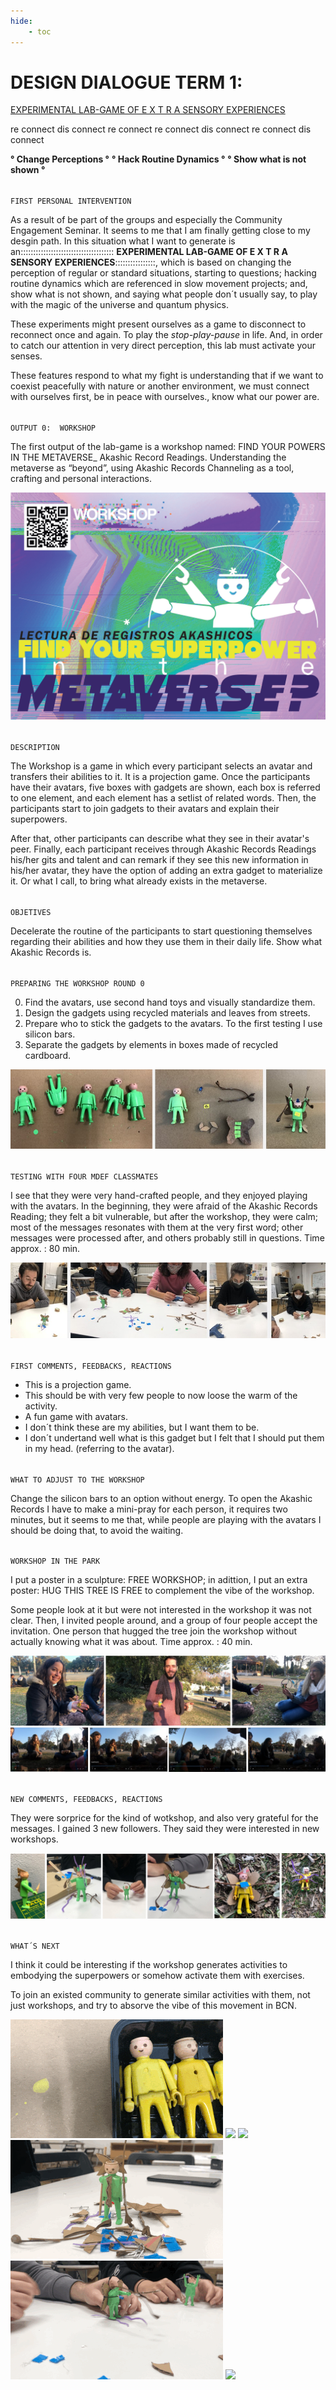 ```yaml
---
hide:
    - toc
---
```


# DESIGN DIALOGUE TERM 1: 

[EXPERIMENTAL LAB-GAME OF E X T R A SENSORY EXPERIENCES](https://www.instagram.com/6066lab/)

re connect dis connect re connect re connect dis connect re connect dis connect

**° Change Perceptions °**
**° Hack Routine Dynamics °**
**° Show what is not shown °**

######
    FIRST PERSONAL INTERVENTION
As a result of be part of the groups and especially the Community Engagement Seminar. It seems to me that I am finally getting close to my desgin path.  In this situation what I want to generate is an:::::::::::::::::::::::::::::::::::::
**EXPERIMENTAL LAB-GAME OF  E X T R A SENSORY EXPERIENCES**::::::::::::::::, which is based on changing the perception of regular or standard situations, starting to questions; hacking routine dynamics which are referenced in slow movement projects; and, show what is not shown, and saying what people don´t usually say, to play with the magic of the universe and quantum physics.

These experiments might present ourselves as a game to disconnect to reconnect once and again. To play the *stop-play-pause* in life. And, in order to catch our attention in very direct perception, this lab must activate your senses. 

These features respond to what my fight is understanding that if we want to coexist peacefully with nature or another environment, we must connect with ourselves first, be in peace with ourselves., know what our power are.

######
    OUTPUT 0:  WORKSHOP
The first output of the lab-game is a workshop named: FIND YOUR POWERS IN THE METAVERSE_ Akashic Record Readings.  Understanding the metaverse as “beyond”, using Akashic Records Channeling as a tool, crafting and personal interactions.

![](../images/DD/0.jpg)

######
    DESCRIPTION
The Workshop is a game in which every participant selects an avatar and transfers their abilities to it.  It is a projection game.
Once the participants have their avatars, five boxes with gadgets are shown, each box is referred to one element, and each element has a setlist of related words. 
Then, the participants start to join gadgets to their avatars and explain their superpowers.

After that, other participants can describe what they see in their avatar's peer. 
Finally, each participant receives through Akashic Records Readings his/her gits and talent and can remark if they see this new information in his/her avatar, they have the option of adding an extra gadget to materialize it. Or what I call, to bring what already exists in the metaverse.

######
    OBJETIVES
Decelerate the routine of the participants to start questioning themselves regarding their abilities and how they use them in their daily life.
Show what Akashic Records is.

######
    PREPARING THE WORKSHOP ROUND 0
0. Find the avatars, use second hand toys and visually standardize them.
1. Design the gadgets using recycled materials and leaves from streets.
2. Prepare who to stick the gadgets to the avatars. To the first testing I use silicon bars.
3. Separate the gadgets by elements in boxes made of recycled cardboard.

![](../images/DD/05.jpg)

######
    TESTING WITH FOUR MDEF CLASSMATES
I see that they were very hand-crafted people, and they enjoyed playing with the avatars. In the beginning, they were afraid of the Akashic Records Reading; they felt a bit vulnerable, but after the workshop, they were calm; most of the messages resonates with them at the very first word; other messages were processed after, and others probably still in questions.
Time approx. : 80 min. 

![](../images/DD/06.jpg)

######
    FIRST COMMENTS, FEEDBACKS, REACTIONS
- This is a projection game.
- This should be with very few people to now loose the warm of the activity.
- A fun game with avatars.
- I don´t think these are my abilities, but I want them to be.
- I don´t undertand well what is this gadget but I felt that I should put them in my head. (referring to the avatar).

######
    WHAT TO ADJUST TO THE WORKSHOP
Change the silicon bars to an option without energy.
To open the Akashic Records I have to make a mini-pray for each person, it requires two minutes, but it seems to me that, while people are playing with the avatars I should be doing that, to avoid the waiting.

######
    WORKSHOP IN THE PARK
I put a poster in a sculpture: FREE WORKSHOP; in adittion, I put an extra poster: HUG THIS TREE IS FREE to complement the vibe of the workshop.

Some people look at it but were not interested in the workshop it was not clear.  Then, I invited people around, and a group of four people accept the invitation.
One person that hugged the tree join the workshop without actually knowing what it was about.
Time approx. : 40 min. 

![](../images/DD/07.jpg)
![](../images/DD/09.jpg)

######
    NEW COMMENTS, FEEDBACKS, REACTIONS

They were sorprice for the kind of wotkshop, and also very grateful for the messages. I gained 3 new followers. They said they were interested in new workshops.

![](../images/DD/08.jpg)

######
    WHAT´S NEXT

I think it could be interesting if the workshop generates activities to embodying the superpowers or somehow activate them with exercises.

To join an existed community to generate similar activities with them, not just workshops, and try to absorve the vibe of this movement in BCN.

![](../images/DD/00.gif) ![](../images/DD/01.gif)
![](../images/DD/02.gif) ![](../images/DD/03.gif)
![](../images/DD/04.gif) ![](../images/DD/45.gif)





